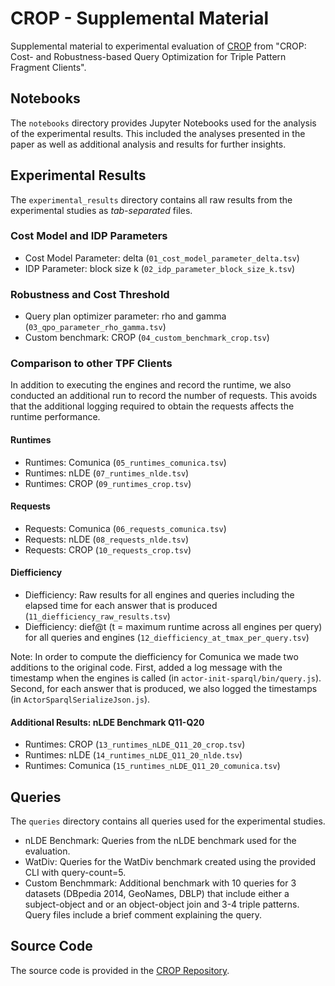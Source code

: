 # CROP - Supplemental Material

Supplemental material to experimental evaluation of [CROP](https://github.com/Lars-H/crop) from "CROP: Cost- and Robustness-based Query Optimization for Triple Pattern Fragment Clients". 


## Notebooks

The `notebooks` directory provides Jupyter Notebooks used for the analysis of the experimental results.
This included the analyses presented in the paper as well as additional analysis and results for further insights.

## Experimental Results

The `experimental_results` directory contains all raw results from the experimental studies as *tab-separated* files.

### Cost Model and IDP Parameters

- Cost Model Parameter: delta (`01_cost_model_parameter_delta.tsv`)
- IDP Parameter: block size k (`02_idp_parameter_block_size_k.tsv`)

### Robustness and Cost Threshold

- Query plan optimizer parameter: rho and gamma (`03_qpo_parameter_rho_gamma.tsv`)
- Custom benchmark: CROP (`04_custom_benchmark_crop.tsv`)

### Comparison to other TPF Clients

In addition to executing the engines and record the runtime, we also conducted an additional run to record the number of requests.
This avoids that the additional logging required to obtain the requests affects the runtime performance. 

#### Runtimes
- Runtimes: Comunica (`05_runtimes_comunica.tsv`)
- Runtimes: nLDE (`07_runtimes_nlde.tsv`)
- Runtimes: CROP (`09_runtimes_crop.tsv`)

#### Requests
- Requests: Comunica (`06_requests_comunica.tsv`)
- Requests: nLDE (`08_requests_nlde.tsv`)
- Requests: CROP (`10_requests_crop.tsv`)

#### Diefficiency

- Diefficiency: Raw results for all engines and queries including the elapsed time for each answer that is produced (`11_diefficiency_raw_results.tsv`)
- Diefficiency: dief@t (t = maximum runtime across all engines per query) for all queries and engines (`12_diefficiency_at_tmax_per_query.tsv`)

Note: In order to compute the diefficiency for Comunica we made two additions to the original code. First, added a log message with the timestamp when the engines is called (in `actor-init-sparql/bin/query.js`). Second, for each answer that is produced, we also logged the timestamps (in `ActorSparqlSerializeJson.js`).

#### Additional Results: nLDE Benchmark Q11-Q20
- Runtimes: CROP (`13_runtimes_nLDE_Q11_20_crop.tsv`)
- Runtimes: nLDE (`14_runtimes_nLDE_Q11_20_nlde.tsv`)
- Runtimes: Comunica (`15_runtimes_nLDE_Q11_20_comunica.tsv`)

## Queries

The `queries` directory contains all queries used for the experimental studies.

- nLDE Benchmark: Queries from the nLDE benchmark used for the evaluation.
- WatDiv: Queries for the WatDiv benchmark created using the provided CLI with query-count=5.
- Custom Benchmmark: Additional benchmark with 10 queries for 3 datasets (DBpedia 2014, GeoNames, DBLP) that include either a subject-object and or an object-object join and 3-4 triple patterns. Query files include a brief comment explaining the query.

## Source Code

The source code is provided in the [CROP Repository](https://github.com/Lars-H/crop).
